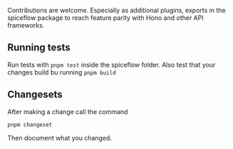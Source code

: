 Contributions are welcome. Especially as additional plugins, exports in the spiceflow package to reach feature parity with Hono and other API frameworks.

## Running tests

Run tests with `pnpm test` inside the spiceflow folder. Also test that your changes build bu running `pnpm build`

## Changesets

After making a change call the command

```
pnpm changeset
```

Then document what you changed.
